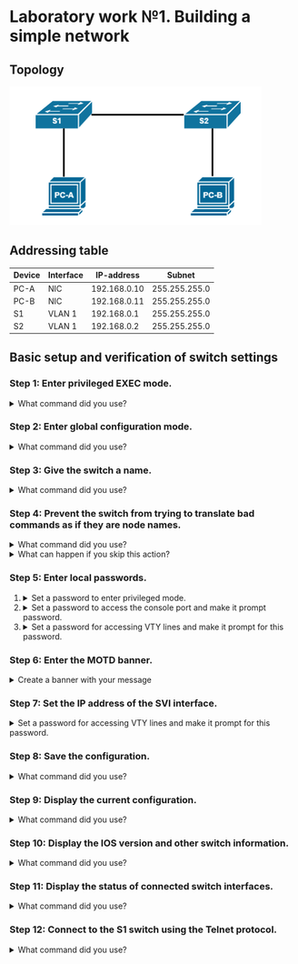 # Laboratory work №1. Building a simple network

## Topology

![alt text](topology.png "Topology")

## Addressing table

| Device | Interface | IP-address   | Subnet        |
|--------|-----------|--------------|---------------|
| PC-A   | NIC       | 192.168.0.10 | 255.255.255.0 |
| PC-B   | NIC       | 192.168.0.11 | 255.255.255.0 |
| S1     | VLAN 1    | 192.168.0.1  | 255.255.255.0 |
| S2     | VLAN 1    | 192.168.0.2  | 255.255.255.0 |

## Basic setup and verification of switch settings

### Step 1: Enter privileged EXEC mode.

<details>
<summary>What command did you use?</summary>
<code>
Switch> enable
</code>
</details>

### Step 2: Enter global configuration mode.

<details>
<summary>What command did you use?</summary>
<code>
Switch# configure terminal
</code>
</details>

### Step 3: Give the switch a name.

<details>
<summary>What command did you use?</summary>
<code>
Switch(config)# hostname some_switch
</code>
</details>

### Step 4: Prevent the switch from trying to translate bad commands as if they are node names.

<details>
<summary>What command did you use?</summary>
<code>
Switch(config)# no ip domain-lookup
</code>
</details>

<details>
<summary>What can happen if you skip this action?</summary>
By default, any single word entered on an IOS device 
that is not recognized as a valid command is treated 
as a hostname to which you want to telnet. The device
will try to translate that word to an IP address in a 
process that can last about a minute.
</details>

### Step 5: Enter local passwords.

<ol>
    <li>
        <details>
        <summary>Set a password to enter privileged mode.</summary>
        <code>Switch(config)# enable secret cisco</code>
        </details>
    </li>
    <li>
        <details>
        <summary>Set a password to access the console port and make it prompt password.</summary>
<pre>
Switch(config)# line console 0
Switch(config-line)# password cisco
Switch(config-line)# login
</pre>
        </details>
    </li>
    <li>
        <details>
        <summary>Set a password for accessing VTY lines and make it prompt for this password.</summary>
<pre>
Switch(config)# line vty 0 15
Switch(config-line)# password cisco
Switch(config-line)# login
</pre>
        </details>
    </li>
</ol>

### Step 6: Enter the MOTD banner.
<details>
<summary>Create a banner with your message</summary>
<code>
Switch(config)# no ip domain-lookup
</code>
</details>

### Step 7: Set the IP address of the SVI interface.
<details>
<summary>Set a password for accessing VTY lines and make it prompt for this password.</summary>
<pre>
Switch(config)# interface vlan1
Switch(config-if)# ip address 192.168.0.1 255.255.255.0
Switch(config-if)# no shutdown
</pre>
</details>

### Step 8: Save the configuration.
<details>
<summary>What command did you use?</summary>
<code>
Switch# copy running-config startup-config
</code>
</details>

### Step 9: Display the current configuration.
<details>
<summary>What command did you use?</summary>
<code>
Switch# show running-config
</code>
</details>

### Step 10: Display the IOS version and other switch information.
<details>
<summary>What command did you use?</summary>
<code>
Switch# show version
</code>
</details>

### Step 11: Display the status of connected switch interfaces.
<details>
<summary>What command did you use?</summary>
<code>
Switch# show ip interface brief
</code>
</details>

### Step 12: Connect to the S1 switch using the Telnet protocol.
<details>
<summary>What command did you use?</summary>
<code>
telnet 192.168.0.1
</code>
</details>
